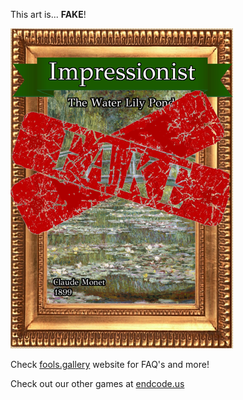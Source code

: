 This art is... 
 **FAKE**! 
 
 ![alt text](The_Water_Lily_Pond_Fake.png?raw=true "Artwork Card")  
 
 Check [fools.gallery](https://fools.gallery/) website for FAQ's and more! 
 
 Check out our other games at [endcode.us](https://endcode.us/)